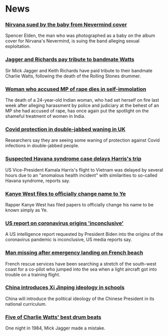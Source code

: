 # News
### [Nirvana sued by the baby from Nevermind cover](https://www.bbc.com/news/entertainment-arts-58327844)
Spencer Elden, the man who was photographed as a baby on the album cover for Nirvana's Nevermind, is suing the band alleging sexual exploitation.
### [Jagger and Richards pay tribute to bandmate Watts](https://www.bbc.com/news/entertainment-arts-58325271)
Sir Mick Jagger and Keith Richards have paid tribute to their bandmate Charlie Watts, following the death of the Rolling Stones drummer.
### [Woman who accused MP of rape dies in self-immolation](https://www.bbc.com/news/world-asia-india-58328014)
The death of a 24-year-old Indian woman, who had set herself on fire last week after alleging harassment by police and judiciary at the behest of an MP she had accused of rape, has once again put the spotlight on the shameful treatment of women in India.
### [Covid protection in double-jabbed waning in UK](https://www.bbc.com/news/health-58322882)
Researchers say they are seeing some waning of protection against Covid infections in double-jabbed people. 
### [Suspected Havana syndrome case delays Harris's trip](https://www.bbc.com/news/world-us-canada-58322593)
US Vice-President Kamala Harris's flight to Vietnam was delayed by several hours due to an "anomalous health incident" with similarities to so-called Havana syndrome, reports say.
### [Kanye West files to officially change name to Ye](https://www.bbc.com/news/entertainment-arts-58328895)
Rapper Kanye West has filed papers to officially change his name to be known simply as Ye.
### [US report on coronavirus origins 'inconclusive'](https://www.bbc.com/news/world-us-canada-58329980)
A US intelligence report requested by President Biden into the origins of the coronavirus pandemic is inconclusive, US media reports say.
### [Man missing after emergency landing on French beach](https://www.bbc.com/news/world-europe-58329076)
French rescue services have been searching a stretch of the south-west coast for a co-pilot who jumped into the sea when a light aircraft got into trouble on a training flight.
### [China introduces Xi Jinping ideology in schools](https://www.bbc.com/news/world-asia-58301575)
China will introduce the political ideology of the Chinese President in its national curriculum.
### [Five of Charlie Watts' best drum beats](https://www.bbc.com/news/entertainment-arts-58323536)
One night in 1984, Mick Jagger made a mistake.
